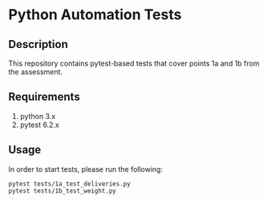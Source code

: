 # Python Automation Tests
## Description
This repository contains pytest-based tests that cover points 1a and 1b from the assessment.

## Requirements
1. python 3.x
2. pytest 6.2.x

## Usage
In order to start tests, please run the following:
```
pytest tests/1a_test_deliveries.py
pytest tests/1b_test_weight.py
```
